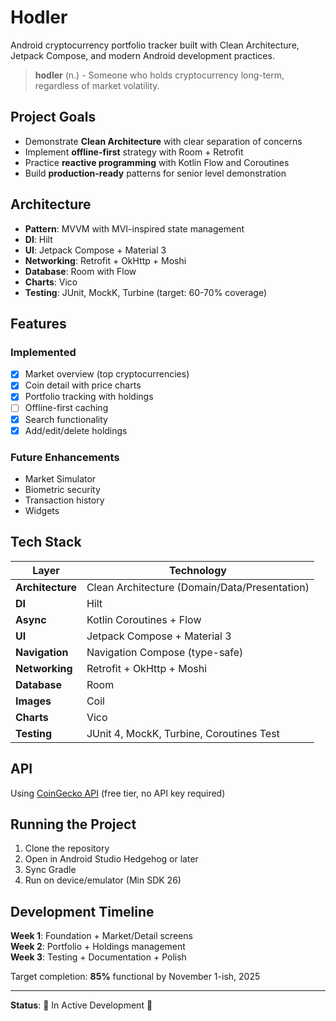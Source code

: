 # Hodler

Android cryptocurrency portfolio tracker built with Clean Architecture, Jetpack Compose, and modern Android development practices.

> **hodler** (n.) - Someone who holds cryptocurrency long-term, regardless of market volatility.

## Project Goals

- Demonstrate **Clean Architecture** with clear separation of concerns
- Implement **offline-first** strategy with Room + Retrofit
- Practice **reactive programming** with Kotlin Flow and Coroutines
- Build **production-ready** patterns for senior level demonstration

## Architecture

- **Pattern**: MVVM with MVI-inspired state management
- **DI**: Hilt
- **UI**: Jetpack Compose + Material 3
- **Networking**: Retrofit + OkHttp + Moshi
- **Database**: Room with Flow
- **Charts**: Vico
- **Testing**: JUnit, MockK, Turbine (target: 60-70% coverage)

## Features

### Implemented
- [x] Market overview (top cryptocurrencies)
- [x] Coin detail with price charts
- [x] Portfolio tracking with holdings
- [ ] Offline-first caching
- [x] Search functionality
- [x] Add/edit/delete holdings

### Future Enhancements
- Market Simulator
- Biometric security
- Transaction history
- Widgets

## Tech Stack

| Layer | Technology |
|-------|-----------|
| **Architecture** | Clean Architecture (Domain/Data/Presentation) |
| **DI** | Hilt |
| **Async** | Kotlin Coroutines + Flow |
| **UI** | Jetpack Compose + Material 3 |
| **Navigation** | Navigation Compose (type-safe) |
| **Networking** | Retrofit + OkHttp + Moshi |
| **Database** | Room |
| **Images** | Coil |
| **Charts** | Vico |
| **Testing** | JUnit 4, MockK, Turbine, Coroutines Test |

## API

Using [CoinGecko API](https://www.coingecko.com/api/documentation) (free tier, no API key required)

## Running the Project

1. Clone the repository
2. Open in Android Studio Hedgehog or later
3. Sync Gradle
4. Run on device/emulator (Min SDK 26)

## Development Timeline

**Week 1**: Foundation + Market/Detail screens  
**Week 2**: Portfolio + Holdings management  
**Week 3**: Testing + Documentation + Polish

Target completion: **85%** functional by November 1-ish, 2025

---

**Status**: 🚧 In Active Development 🚧
